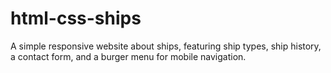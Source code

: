 # html-css-ships
A simple responsive website about ships, featuring ship types, ship history, a contact form, and a burger menu for mobile navigation.
